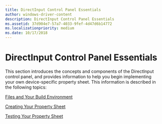 ```yaml
---
title: DirectInput Control Panel Essentials
author: windows-driver-content
description: DirectInput Control Panel Essentials
ms.assetid: 37d904e7-57a7-4033-9fef-4d47d6b14772
ms.localizationpriority: medium
ms.date: 10/17/2018
---
```


# DirectInput Control Panel Essentials





This section introduces the concepts and components of the DirectInput control panel, and provides information to help you begin implementing your own device-specific property sheet. This information is described in the following topics:

[Files and Your Build Environment](files-and-your-build-environment.md)

[Creating Your Property Sheet](creating-your-property-sheet.md)

[Testing Your Property Sheet](testing-your-property-sheet.md)

 

 




